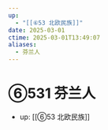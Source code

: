 ```yaml
---
up:
  - "[[⑥53 北欧民族]]"
date: 2025-03-01
ctime: 2025-03-01T13:49:07
aliases:
  - 芬兰人
---
```


# ⑥531 芬兰人

- up: [[⑥53 北欧民族]]

